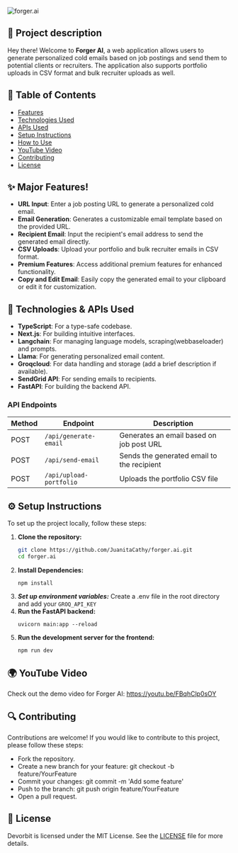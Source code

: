 ![forger.ai](https://socialify.git.ci/JuanitaCathy/forger.ai/image?description=1&descriptionEditable=Yours%20truly%2C%20Cold-Emailing%20buddy%20%3C3&font=Source%20Code%20Pro&language=1&name=1&owner=1&pattern=Charlie%20Brown&theme=Dark)

## 💫 Project description
Hey there! Welcome to **Forger AI**, a web application allows users to generate personalized cold emails based on job postings and send them to potential clients or recruiters. The application also supports portfolio uploads in CSV format and bulk recruiter uploads as well.

## 🚀 Table of Contents

- [Features](#features)
- [Technologies Used](#technologies-used)
- [APIs Used](#apis-used)
- [Setup Instructions](#setup-instructions)
- [How to Use](#how-to-use)
- [YouTube Video](#youtube-video)
- [Contributing](#contributing)
- [License](#license)

## ✨ Major Features!

- **URL Input**: Enter a job posting URL to generate a personalized cold email.
- **Email Generation**: Generates a customizable email template based on the provided URL.
- **Recipient Email**: Input the recipient's email address to send the generated email directly.
- **CSV Uploads**: Upload your portfolio and bulk recruiter emails in CSV format.
- **Premium Features**: Access additional premium features for enhanced functionality.
- **Copy and Edit Email**: Easily copy the generated email to your clipboard or edit it for customization.

## 🌟 Technologies & APIs Used

- **TypeScript**: For a type-safe codebase.
- **Next.js**: For building intuitive interfaces.
- **Langchain**: For managing language models, scraping(webbaseloader) and prompts.
- **Llama**: For generating personalized email content.
- **Groqcloud**: For data handling and storage (add a brief description if available).
- **SendGrid API**: For sending emails to recipients.
- **FastAPI**: For building the backend API.


### API Endpoints

| Method | Endpoint                  | Description                               |
|--------|---------------------------|-------------------------------------------|
| POST   | `/api/generate-email`     | Generates an email based on job post URL |
| POST   | `/api/send-email`         | Sends the generated email to the recipient|
| POST   | `/api/upload-portfolio`    | Uploads the portfolio CSV file           |

## ⚙️ Setup Instructions

To set up the project locally, follow these steps:

1. **Clone the repository:**
   ```bash
   git clone https://github.com/JuanitaCathy/forger.ai.git
   cd forger.ai
   ```
2. **Install Dependencies:**
   ```
   npm install
   ```
3. ***Set up environment variables:***
   Create a .env file in the root directory and add your `GROQ_API_KEY`
4. **Run the FastAPI backend:**
   ```
   uvicorn main:app --reload
   ```
5. **Run the development server for the frontend:**
   ```
   npm run dev
   ```

## 🌍 YouTube Video
Check out the demo video for Forger AI: https://youtu.be/FBqhClp0sOY

## 🔍 Contributing
Contributions are welcome! If you would like to contribute to this project, please follow these steps:

- Fork the repository.
- Create a new branch for your feature: git checkout -b feature/YourFeature
- Commit your changes: git commit -m 'Add some feature'
- Push to the branch: git push origin feature/YourFeature
- Open a pull request.

## 📜 License

Devorbit is licensed under the MIT License. See the [LICENSE](LICENSE) file for more details.

